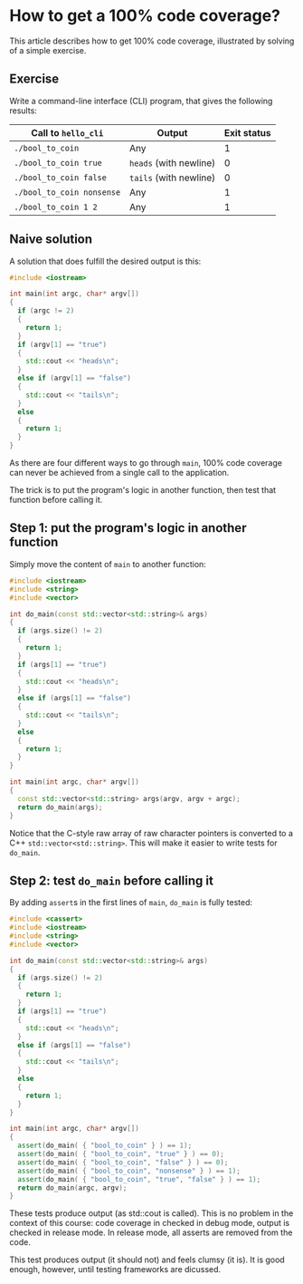 # How to get a 100% code coverage?

This article describes how to get 100% code coverage, illustrated by solving of a simple exercise.

## Exercise

Write a command-line interface (CLI) program, that gives the following results:

Call to `hello_cli`|Output|Exit status
---|---|---
`./bool_to_coin`|Any|1
`./bool_to_coin true`|`heads` (with newline)|0
`./bool_to_coin false`|`tails` (with newline)|0
`./bool_to_coin nonsense`|Any|1
`./bool_to_coin 1 2`|Any|1

## Naive solution

A solution that does fulfill the desired output is this:

```c++
#include <iostream>

int main(int argc, char* argv[]) 
{
  if (argc != 2) 
  {
    return 1;
  }
  if (argv[1] == "true") 
  { 
    std::cout << "heads\n";   
  }
  else if (argv[1] == "false") 
  { 
    std::cout << "tails\n"; 
  }
  else 
  {
    return 1;
  }
}
```

As there are four different ways to go through `main`, 100% code coverage can never be achieved from a single call to the application.

The trick is to put the program's logic in another function, then test that function before calling it.

## Step 1: put the program's logic in another function

Simply move the content of `main` to another function:

```c++
#include <iostream>
#include <string>
#include <vector>

int do_main(const std::vector<std::string>& args) 
{
  if (args.size() != 2) 
  {
    return 1;
  }
  if (args[1] == "true") 
  { 
    std::cout << "heads\n";   
  }
  else if (args[1] == "false") 
  { 
    std::cout << "tails\n"; 
  }
  else 
  {
    return 1;
  }
}

int main(int argc, char* argv[])
{
  const std::vector<std::string> args(argv, argv + argc);
  return do_main(args);
}
```

Notice that the C-style raw array of raw character pointers is converted to a C++ `std::vector<std::string>`.
This will make it easier to write tests for `do_main`.

## Step 2: test `do_main` before calling it

By adding `assert`s in the first lines of `main`, `do_main` is fully tested:

```c++
#include <cassert>
#include <iostream>
#include <string>
#include <vector>

int do_main(const std::vector<std::string>& args) 
{
  if (args.size() != 2) 
  {
    return 1;
  }
  if (args[1] == "true") 
  { 
    std::cout << "heads\n";   
  }
  else if (args[1] == "false") 
  { 
    std::cout << "tails\n"; 
  }
  else 
  {
    return 1;
  }
}

int main(int argc, char* argv[])
{
  assert(do_main( { "bool_to_coin" } ) == 1);
  assert(do_main( { "bool_to_coin", "true" } ) == 0);
  assert(do_main( { "bool_to_coin", "false" } ) == 0);
  assert(do_main( { "bool_to_coin", "nonsense" } ) == 1);
  assert(do_main( { "bool_to_coin", "true", "false" } ) == 1);
  return do_main(argc, argv);
}
```

These tests produce output (as std::cout is called). 
This is no problem in the context of this course: code coverage in checked in debug mode, output is checked in release mode. 
In release mode, all asserts are removed from the code.

This test produces output (it should not) and feels clumsy (it is). It is good enough, however, until testing frameworks are dicussed.
